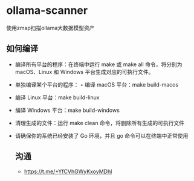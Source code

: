 # ollama-scanner
使用zmap扫描ollama大数据模型资产

## 如何编译
- 编译所有平台的程序：在终端中运行 make 或 make all 命令，将分别为 macOS、Linux 和 Windows 平台生成对应的可执行文件。
- 单独编译某个平台的程序： ◦ 编译 macOS 平台：make build-macos
- 编译 Linux 平台：make build-linux
- 编译 Windows 平台：make build-windows
- 清理生成的文件：运行 make clean 命令，将删除所有生成的可执行文件
- 请确保你的系统已经安装了 Go 环境，并且 go 命令可以在终端中正常使用

  ## 沟通
  - https://t.me/+YfCVhGWyKxoyMDhl
